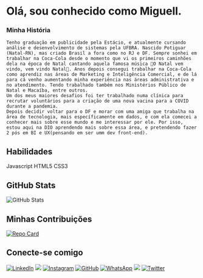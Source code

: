 # Olá, sou conhecido como Miguell.
### Minha História
    Tenho graduação em publicidade pela Estácio, e atualmente cursando análise e desenvolvimento de sistemas pela UFBRA. Nascido Potiguar (Natal-RN), mas criado Brasil a fora como no RJ e DF. Sempre sonhei em trabalhar na Coca-Cola desde o momento que vi os primeiros caminhões dela na época de Natal cantando aquela famosa música 🎵O Natal vem vindo, vem vindo Natal🎵. Anos depois consegui trabalhar na Coca-Cola como aprendiz nas áreas de Marketing e Inteligência Comercial, e de lá para cá venho aumentando minha experiência nas áreas administrativa e no atendimento. Tendo trabalhado também nos Ministérios Público de Natal e Macaíba, entre outros. 
    Um dos meus maiores desafios foi ter trabalhado numa clínica para recrutar voluntários para a criação de uma nova vacina para a COVID durante a pandemia.
    Depois decidir voltar para o DF e morar com uma amiga que trabalha na área de tecnologia, mais específicamente em dados, e com ela comecei a conhecer mais sobre esse mundo e me interessar por ele. Por isso, estou aqui na DIO aprendendo mais sobre essa área, e pretendendo fazer 2 pós em BI e UX(pensando em ser umm dev front-end).
## Habilidades
Javascript
HTML5
CSS3
## GitHub Stats
![GitHub Stats](https://github-readme-stats.vercel.app/api?username=miguellcapistrano&theme=transparent&bg_color=20B2AA&border_color=DCDCDC&show_icons=true&icon_color=FFA500&title_color=FFF&text_color=FFF&hide_title=true)

## Minhas Contribuições
[![Repo Card](https://github-readme-stats.vercel.app/api/pin/?username=miguellcapistrano&repo=dio-lab-open-source&bg_color=20B2AA&&border_color=DCDCDC&show_icons=true&icon_color=FFA500&title_color=FFF&text_color=FFF)](https://github.com/miguellcapistrano/dio-lab-open-source)

## Conecte-se comigo
 [![LinkedIn](https://img.shields.io/badge/LinkedIn-FFF?style=for-the-badge&logo=linkedin&logoColor=0E76A8)](https://www.linkedin.com/in/miguell-capistrano/)
 <a href="https://www.instagram.com/miguellcapistrano" target="_blank"><img src="https://img.shields.io/badge/-Instagram-%23E4405F?style=for-the-badge&logo=instagram&logoColor=white" target="_blank"></a> 
[![Instagram](https://img.shields.io/badge/Instagram-100?style=for-the-badge&logo=instagram)](https://www.instagram.com/miguellcapistrano/)
[![GitHub](https://img.shields.io/badge/GitHbt-000?style=for-the-badge&logo=github&logoColor=white)](+https://github.com/miguellcapistrano)
[![WhatsApp](https://img.shields.io/badge/WhatsApp-25D366?style=for-the-badge&logo=whatsapp&logoColor=white)](https://wa.me/5584994818806)
<a href = "mailto:luizmiguell9322@gmail.com"><img src="https://img.shields.io/badge/Gmail-D14836?style=for-the-badge&logo=gmail&logoColor=white" target="_blank"></a>
[![Twitter](https://img.shields.io/badge/Twitter-049?style=for-the-badge&logo=twitter)](https://twitter.com/miguellcom2eli)
